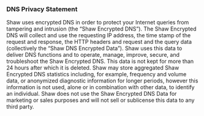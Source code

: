 ### DNS Privacy Statement

Shaw uses encrypted DNS in order to protect your Internet queries from tampering and intrusion (the “Shaw Encrypted DNS”). The Shaw Encrypted DNS will collect and use the requesting IP address, the time stamp of the request and response, the HTTP headers and request and the query data (collectively the “Shaw DNS Encrypted Data”). Shaw uses this data to deliver DNS functions and to operate, manage, improve, secure, and troubleshoot the Shaw Encrypted DNS. This data is not kept for more than 24 hours after which it is deleted. Shaw may store aggregated Shaw Encrypted DNS statistics including, for example, frequency and volume data, or anonymized diagnostic information for longer periods, however this information is not used, alone or in combination with other data, to identify an individual. Shaw does not use the Shaw Encrypted DNS Data for marketing or sales purposes and will not sell or sublicense this data to any third party.